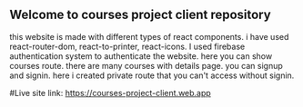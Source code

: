 ## Welcome to courses project client repository
this website is made with different types of react components. i have used react-router-dom, react-to-printer, react-icons.
I used firebase authentication system to authenticate the website. here you can show  courses route. there are many courses with details page. you can signup and signin. here i created private route that you can't access without signin.

#Live site link: https://courses-project-client.web.app
